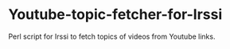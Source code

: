 # Youtube-topic-fetcher-for-Irssi
Perl script for Irssi to fetch topics of videos from Youtube links.
